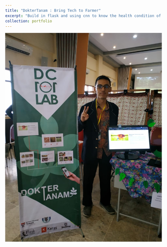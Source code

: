```yaml
---
title: "DokterTanam : Bring Tech to Farmer"
excerpt: "Build in flask and using cnn to know the health condition of the plant<br/>"
collection: portfolio
---
```


<img src='/images/umm.jpeg'>
<img src='/images/umm.png>
